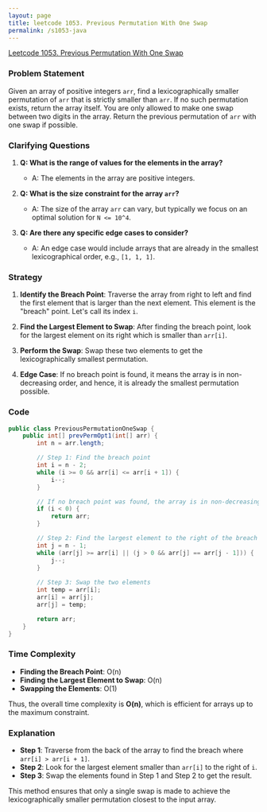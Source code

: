 ```yaml
---
layout: page
title: leetcode 1053. Previous Permutation With One Swap
permalink: /s1053-java
---
```

[Leetcode 1053. Previous Permutation With One Swap](https://algoadvance.github.io/algoadvance/l1053)
### Problem Statement

Given an array of positive integers `arr`, find a lexicographically smaller permutation of `arr` that is strictly smaller than `arr`. If no such permutation exists, return the array itself. You are only allowed to make one swap between two digits in the array. Return the previous permutation of `arr` with one swap if possible.

### Clarifying Questions

1. **Q: What is the range of values for the elements in the array?**
   - A: The elements in the array are positive integers.

2. **Q: What is the size constraint for the array `arr`?**
   - A: The size of the array `arr` can vary, but typically we focus on an optimal solution for `N <= 10^4`.

3. **Q: Are there any specific edge cases to consider?**
   - A: An edge case would include arrays that are already in the smallest lexicographical order, e.g., `[1, 1, 1]`.

### Strategy

1. **Identify the Breach Point**: Traverse the array from right to left and find the first element that is larger than the next element. This element is the "breach" point. Let's call its index `i`.

2. **Find the Largest Element to Swap**: After finding the breach point, look for the largest element on its right which is smaller than `arr[i]`.

3. **Perform the Swap**: Swap these two elements to get the lexicographically smallest permutation.

4. **Edge Case**: If no breach point is found, it means the array is in non-decreasing order, and hence, it is already the smallest permutation possible.

### Code

```java
public class PreviousPermutationOneSwap {
    public int[] prevPermOpt1(int[] arr) {
        int n = arr.length;

        // Step 1: Find the breach point
        int i = n - 2;
        while (i >= 0 && arr[i] <= arr[i + 1]) {
            i--;
        }

        // If no breach point was found, the array is in non-decreasing order
        if (i < 0) {
            return arr;
        }

        // Step 2: Find the largest element to the right of the breach point that is smaller than arr[i]
        int j = n - 1;
        while (arr[j] >= arr[i] || (j > 0 && arr[j] == arr[j - 1])) {
            j--;
        }
        
        // Step 3: Swap the two elements
        int temp = arr[i];
        arr[i] = arr[j];
        arr[j] = temp;

        return arr;
    }
}
```

### Time Complexity

- **Finding the Breach Point**: O(n)
- **Finding the Largest Element to Swap**: O(n)
- **Swapping the Elements**: O(1)

Thus, the overall time complexity is **O(n)**, which is efficient for arrays up to the maximum constraint.

### Explanation

- **Step 1**: Traverse from the back of the array to find the breach where `arr[i] > arr[i + 1]`.
- **Step 2**: Look for the largest element smaller than `arr[i]` to the right of `i`.
- **Step 3**: Swap the elements found in Step 1 and Step 2 to get the result.

This method ensures that only a single swap is made to achieve the lexicographically smaller permutation closest to the input array.